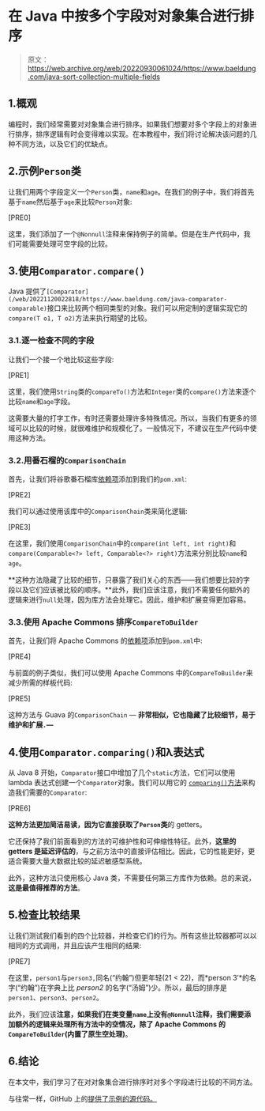 # 在 Java 中按多个字段对对象集合进行排序

> 原文：<https://web.archive.org/web/20220930061024/https://www.baeldung.com/java-sort-collection-multiple-fields>

## 1.概观

编程时，我们经常需要对对象集合进行排序。如果我们想要对多个字段上的对象进行排序，排序逻辑有时会变得难以实现。在本教程中，我们将讨论解决该问题的几种不同方法，以及它们的优缺点。

## 2.示例`Person`类

让我们用两个字段定义一个`Person`类，`name`和`age`。在我们的例子中，我们将首先基于`name`然后基于`age`来比较`Person`对象:

[PRE0]

这里，我们添加了一个`@Nonnull`注释来保持例子的简单。但是在生产代码中，我们可能需要处理可空字段的比较。

## 3.使用`Comparator.compare()`

Java 提供了`[Comparator](/web/20221120022818/https://www.baeldung.com/java-comparator-comparable)`接口来比较两个相同类型的对象。我们可以用定制的逻辑实现它的`compare(T o1, T o2)`方法来执行期望的比较。

### 3.1.逐一检查不同的字段

让我们一个接一个地比较这些字段:

[PRE1]

这里，我们使用`String`类的`compareTo()`方法和`Integer`类的`compare()`方法来逐个比较`name`和`age`字段。

这需要大量的打字工作，有时还需要处理许多特殊情况。所以，当我们有更多的领域可以比较的时候，就很难维护和规模化了。一般情况下，不建议在生产代码中使用这种方法。

### 3.2.用番石榴的`ComparisonChain`

首先，让我们将谷歌番石榴库[依赖项](https://web.archive.org/web/20221120022818/https://search.maven.org/artifact/com.google.guava/guava-bom/31.1-jre/pom)添加到我们的`pom.xml`:

[PRE2]

我们可以通过使用该库中的`ComparisonChain`类来简化逻辑:

[PRE3]

在这里，我们使用`ComparisonChain`中的`compare(int left, int right)`和`compare(Comparable<?> left, Comparable<?> right)`方法来分别比较`name`和`age`。

**这种方法隐藏了比较的细节，只暴露了我们关心的东西——我们想要比较的字段以及它们应该被比较的顺序。**此外，我们应该注意，我们不需要任何额外的逻辑来进行`null`处理，因为库方法会处理它。因此，维护和扩展变得更加容易。

### 3.3.使用 Apache Commons 排序`CompareToBuilder`

首先，让我们将 Apache Commons 的[依赖项](https://web.archive.org/web/20221120022818/https://search.maven.org/artifact/org.apache.commons/commons-lang3/3.12.0/jar)添加到`pom.xml`中:

[PRE4]

与前面的例子类似，我们可以使用 Apache Commons 中的`CompareToBuilder`来减少所需的样板代码:

[PRE5]

这种方法与 Guava 的`ComparisonChain` — **非常相似，它也隐藏了比较细节，易于维护和扩展`.`—**

## 4.使用`Comparator.comparing()`和λ表达式

从 Java 8 开始，`Comparator`接口中增加了几个`static`方法，它们可以使用 lambda 表达式创建一个`Comparator`对象。我们可以用它的 [`comparing()`方法](/web/20221120022818/https://www.baeldung.com/java-8-comparator-comparing)来构造我们需要的`Comparator`:

[PRE6]

**这种方法更加简洁易读，因为它直接获取了`Person`类**的 getters。

它还保持了我们前面看到的方法的可维护性和可伸缩性特征。此外，**这里的 getters 是延迟评估的**，与之前方法中的直接评估相比。因此，它的性能更好，更适合需要大量大数据比较的延迟敏感型系统。

此外，这种方法只使用核心 Java 类，不需要任何第三方库作为依赖。总的来说，**这是最值得推荐的方法**。

## 5.检查比较结果

让我们测试我们看到的四个比较器，并检查它们的行为。所有这些比较器都可以以相同的方式调用，并且应该产生相同的结果:

[PRE7]

在这里，`person1`与`person3,`同名(“约翰”)但更年轻(21 < 22)，而*person 3′*的名字(“约翰”)在字典上比 *person2* 的名字(“汤姆”)少。所以，最后的排序是`person1`、`person3`、`person2`。

此外，我们应该**注意，如果我们在类变量`name`上没有`@Nonnull`注释，我们需要添加额外的逻辑来处理所有方法中的空情况，除了 Apache Commons 的`CompareToBuilder`(内置了原生空处理)**。

## 6.结论

在本文中，我们学习了在对对象集合进行排序时对多个字段进行比较的不同方法。

与往常一样，GitHub 上的[提供了示例的源代码。](https://web.archive.org/web/20221120022818/https://github.com/eugenp/tutorials/tree/master/core-java-modules/core-java-collections-4)